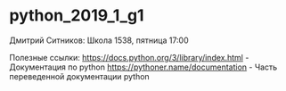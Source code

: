 # python_2019_1_g1
Дмитрий Ситников: Школа 1538, пятница 17:00

Полезные ссылки:
https://docs.python.org/3/library/index.html - Документация по python
https://pythoner.name/documentation - Часть переведенной документации python
